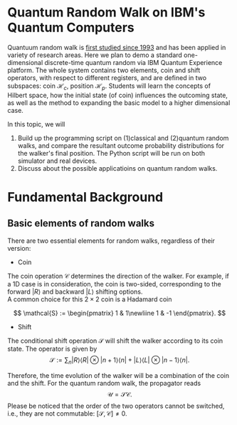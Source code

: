 # Quantum Random Walk on IBM's Quantum Computers
Quantuum random walk is [first studied since 1993](https://journals.aps.org/pra/abstract/10.1103/PhysRevA.48.1687)
and has been applied in variety of research areas. 
Here we plan to demo a standard one-dimensional discrete-time quantum random via IBM Quantum Experience platform. 
The whole system contains two elements, coin and shift operators, with respect to different registers, and are defined in two subspaces: coin $\mathcal{H}_c$, position $\mathcal{H}_p$. 
Students will learn the concepts of Hilbert space, how the initial state (of coin) influences the outcoming state, as well as the method to expanding the basic model to a higher dimensional case. 

In this topic, we will 
1. Build up the programming script on (1)classical and (2)quantum random walks, and compare the resultant outcome probability distributions for the walker's final position. The Python script will be run on both simulator and real devices.
2. Discuss about the possible applicatioins on quantum random walks.


# Fundamental Background

## Basic elements of random walks

There are two essential elements for random walks, regardless of their version:
- Coin
 
The coin operation $\mathcal{C}$ determines the direction of the walker.
For example, if a 1D case is in consideration, the coin is two-sided, corresponding to the forward $|R\rangle$ and backward $|L\rangle$ shifting options.  
A common choice for this $2\times2$ coin is a Hadamard coin

$$
\mathcal{S}
:=
\begin{pmatrix}
1 & 1\newliine
1 & -1
\end{pmatrix}.
$$


  
- Shift
  
The conditional shift operation $\mathcal{S}$ will shift the walker according to its coin state.
The operator is given by
$$
\mathcal{S}
:=
\displaystyle\sum_n
|R\rangle \langle R| \otimes |n+1\rangle \langle n|
+
|L\rangle \langle L| \otimes |n-1\rangle \langle n|.
$$

Therefore, the time evolution of the walker will be a combination of the coin and the shift.
For the quantum random walk, the propagator reads
$$
\mathcal{U} = \mathcal{S} \mathcal{C}.
$$
Please be noticed that the order of the two operators cannot be switched, i.e., they are not commutable: $[\mathcal{S}, \mathcal{C}] \neq 0$.



